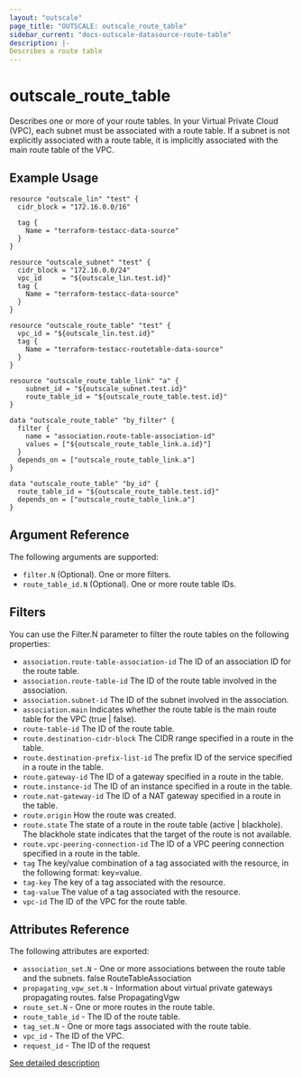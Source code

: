 ```yaml
---
layout: "outscale"
page_title: "OUTSCALE: outscale_route_table"
sidebar_current: "docs-outscale-datasource-route-table"
description: |-
Describes a route table
---
```


# outscale_route_table

Describes one or more of your route tables.
In your Virtual Private Cloud (VPC), each subnet must be associated with a route table. If a subnet is not explicitly associated with a route table, it is implicitly associated with the main route table of the VPC.

## Example Usage

```hcl
resource "outscale_lin" "test" {
  cidr_block = "172.16.0.0/16"

  tag {
    Name = "terraform-testacc-data-source"
  }
}

resource "outscale_subnet" "test" {
  cidr_block = "172.16.0.0/24"
  vpc_id     = "${outscale_lin.test.id}"
  tag {
    Name = "terraform-testacc-data-source"
  }
}

resource "outscale_route_table" "test" {
  vpc_id = "${outscale_lin.test.id}"
  tag {
    Name = "terraform-testacc-routetable-data-source"
  }
}

resource "outscale_route_table_link" "a" {
    subnet_id = "${outscale_subnet.test.id}"
    route_table_id = "${outscale_route_table.test.id}"
}

data "outscale_route_table" "by_filter" {
  filter {
    name = "association.route-table-association-id"
    values = ["${outscale_route_table_link.a.id}"]
  }
  depends_on = ["outscale_route_table_link.a"]
}

data "outscale_route_table" "by_id" {
  route_table_id = "${outscale_route_table.test.id}"
  depends_on = ["outscale_route_table_link.a"]
}
```

## Argument Reference

The following arguments are supported:

* `filter.N` (Optional). One or more filters.
* `route_table_id.N` (Optional). One or more route table IDs.

## Filters

You can use the Filter.N parameter to filter the route tables on the following properties:

* `association.route-table-association-id` The ID of an association ID for the route table.
* `association.route-table-id` The ID of the route table involved in the association.
* `association.subnet-id` The ID of the subnet involved in the association.
* `association.main` Indicates whether the route table is the main route table for the VPC (true | false).
* `route-table-id` The ID of the route table.
* `route.destination-cidr-block` The CIDR range specified in a route in the table.
* `route.destination-prefix-list-id` The prefix ID of the service specified in a route in the table.
* `route.gateway-id` The ID of a gateway specified in a route in the table.
* `route.instance-id` The ID of an instance specified in a route in the table.
* `route.nat-gateway-id` The ID of a NAT gateway specified in a route in the table.
* `route.origin` How the route was created.
* `route.state` The state of a route in the route table (active | blackhole). The blackhole state indicates that the target of the route is not available.
* `route.vpc-peering-connection-id` The ID of a VPC peering connection specified in a route in the table.
* `tag` The key/value combination of a tag associated with the resource, in the following format: key=value.
* `tag-key` The key of a tag associated with the resource.
* `tag-value` The value of a tag associated with the resource.
* `vpc-id` The ID of the VPC for the route table.

## Attributes Reference

The following attributes are exported:

* `association_set.N` - One or more associations between the route table and the subnets.	false	RouteTableAssociation
* `propagating_vgw_set.N` - Information about virtual private gateways propagating routes.	false	PropagatingVgw
* `route_set.N` - One or more routes in the route table.
* `route_table_id` - The ID of the route table.
* `tag_set.N` - One or more tags associated with the route table.
* `vpc_id` - The ID of the VPC.
* `request_id` - The ID of the request

[See detailed description](http://docs.outscale.com/api_fcu/operations/Action_DescribeRouteTables_get.html#_api_fcu-action_describeroutetables_get)
